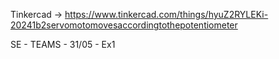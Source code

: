 Tinkercad -> https://www.tinkercad.com/things/hyuZ2RYLEKi-20241b2servomotomovesaccordingtothepotentiometer

SE - TEAMS - 31/05 - Ex1

